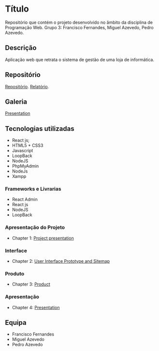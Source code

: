 # Título

Repositório que contém o projeto desenvolvido no âmbito da disciplina de Programação Web.
Grupo 3: Francisco Fernandes, Miguel Azevedo, Pedro Azevedo.

## Descrição

Aplicação web que  retrata o sistema de gestão de uma loja de informática.

## Repositório

[Repositório](https://github.com/Francisco970-hub/M2-PW).
[Relatório](https://github.com/Francisco970-hub/M2-PW/tree/main/doc).

## Galeria

[Presentation](doc/c4.md)

## Tecnologias utilizadas

* React js;
* HTML5 + CSS3
* Javascript
* LoopBack
* NodeJS
* PhpMyAdmin
* NodeJs
* Xampp

### Frameworks e Livrarias

* React Admin
* React js
* NodeJS
* LoopBack


### Apresentação do Projeto
* Chapter 1: [Project presentation](doc/c1.md)
### Interface
* Chapter 2: [User Interface Prototype and Sitemap](doc/c2.md)
### Produto
* Chapter 3: [Product](doc/c3.md)
### Apresentação
* Chapter 4: [Presentation](doc/c4.md)

## Equipa
* Francisco Fernandes
* Miguel Azevedo
* Pedro Azevedo

